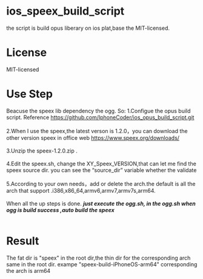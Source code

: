 # ios_speex_build_script #
the script is build opus liberary on ios plat,base the MIT-licensed.

# License #
MIT-licensed

# Use Step #
Beacuse the speex lib dependency the ogg. So:
1.Configue the opus build script. Reference https://github.com/IphoneCoder/ios_opus_build_script.git
<br/>
<br/>
2.When I use the speex,the latest verson is 1.2.0，you can download the other version speex in office web https://www.speex.org/downloads/
<br/>
<br/>
3.Unzip the speex-1.2.0.zip .
<br/>
<br/>
4.Edit the speex.sh, change the XY_Speex_VERSION,that can let me find the speex source dir. you can see the “source_dir” variable whether the validate
<br/>
<br/>
5.According to your own needs，add or delete the arch.the default is all the arch that support .i386,x86_64,armv6,armv7,armv7s,arm64.
<br/>
<br/>
When all the up steps is done. ***just execute the ogg.sh, in the ogg.sh  when ogg is build success ,auto build the speex***
<br/>
<br/>
# Result #
The fat dir is "speex" in the root dir,the thin dir for the corresponding arch same in the root dir. exampe "speex-build-iPhoneOS-arm64"  corresponding the arch is arm64 
